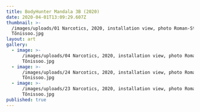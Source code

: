 ```yaml
---
title: BodyHunter Mandala 3B (2020)
date: 2020-04-01T13:09:29.607Z
thumbnail: >-
  /images/uploads/01 Narcotics, 2020, installation view, photo Roman-Sten
  Tõnissoo.jpg
layout: art
gallery:
  - image: >-
      /images/uploads/04 Narcotics, 2020, installation view, photo Roman-Sten
      Tõnissoo.jpg
  - image: >-
      /images/uploads/24 Narcotics, 2020, installation view, photo Roman-Sten
      Tõnissoo.jpg
  - image: >-
      /images/uploads/23 Narcotics, 2020, installation view, photo Roman-Sten
      Tõnissoo.jpg
published: true
---
```



